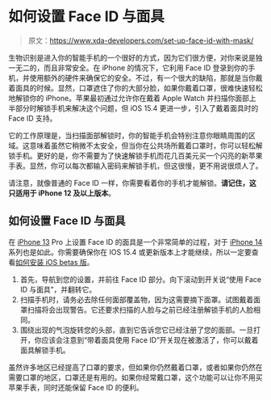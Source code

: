 # 如何设置 Face ID 与面具

> 原文：<https://www.xda-developers.com/set-up-face-id-with-mask/>

生物识别是进入你的智能手机的一个很好的方式，因为它们很方便，对你来说是独一无二的，而且非常安全。在 iPhone 的情况下，它利用 Face ID 登录到你的手机，并使用额外的硬件来确保它的安全。不过，有一个很大的缺陷，那就是当你戴着面具的时候。显然，口罩遮住了你的大部分脸，如果你戴着口罩，很难快速轻松地解锁你的 iPhone。苹果最初通过允许你在戴着 Apple Watch 并扫描你面部上半部分时解锁手机来解决这个问题，但 iOS 15.4 更进一步，引入了戴着面具时的 Face ID 支持。

它的工作原理是，当扫描面部解锁时，你的智能手机会特别注意你眼睛周围的区域。这意味着虽然它稍微不太安全，但当你在公共场所戴着口罩时，你可以轻松解锁手机。更好的是，你不需要为了快速解锁手机而花几百美元买一个闪亮的新苹果手表。显然，你可以每次都输入密码来解锁手机，但这很慢，更不用说很烦人了。

请注意，就像普通的 Face ID 一样，你需要看着你的手机才能解锁。**请记住，这只适用于 iPhone 12 及以上版本**。

## 如何设置 Face ID 与面具

在 [iPhone 13](https://www.xda-developers.com/iphone-13) Pro 上设置 Face ID 的面具是一个非常简单的过程，对于 [iPhone 14](https://www.xda-developers.com/apple-iphone-14-review/) 系列也是如此。你需要确保你在 IOS 15.4 或更新版本上才能继续，所以一定要查看[如何安装 iOS betas 版](https://www.xda-developers.com/how-to-install-ios-beta/)。

1.  首先，导航到您的设置，并前往 Face ID 部分。向下滚动到开关说“使用 Face ID 与面具”，并翻转它。
2.  扫描手机时，请务必去除任何面部覆盖物，因为这需要摘下面罩。试图戴着面罩扫描将会出现警告。它还要求扫描的人脸与之前已经注册解锁手机的人脸相同。
3.  围绕出现的气泡旋转您的头部，直到它告诉您它已经注册了您的面部。一旦打开，你应该会注意到“带着面具使用 Face ID”开关现在被激活了，你可以戴着面具解锁手机。

虽然许多地区已经提高了口罩的要求，但如果你仍然戴着口罩，或者如果你仍然在需要口罩的地区，口罩还是有用的。如果你经常戴口罩，这个功能可以让你不用买苹果手表，同时还能保留 Face ID 的便利。
